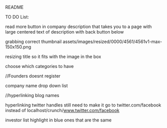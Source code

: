 README

TO DO List:

read more button in company description that takes you to a page with large centered text of description with back button below

grabbing correct thumbnail
    assets/images/resized/0000/4561/4561v1-max-150x150.png
    
resizing title so it fits with the image in the box
    
choose which categories to have

//Founders doesnt register

company name drop down list

//hyperlinking blog names

hyperlinking twitter handles
    still need to make it go to twitter.com/facebook instead of localhost/crunch/www.twitter.com/facebook

investor list
    highlight in blue ones that are the same